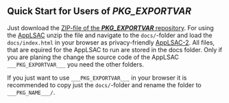 <!-- BEGIN: src/readme/usage.md -->

## Quick Start for Users of ___PKG_EXPORTVAR___

Just download the [ZIP-file of the ___PKG_EXPORTVAR___ repository](https://github.com/niebert/hamburger-menu-creator/archive/master.zip). For using the [AppLSAC](https://en.wikiversity.org/wiki/WebApps_with_LocalStorage_and_AppCache) unzip the file
and navigate to the `docs/`-folder and load the
`docs/index.html` in your browser as privacy-friendly [AppLSAC-2](https://en.wikiversity.org/wiki/WebApps_with_LocalStorage_and_AppCache/Types_of_AppLSAC).
All files, that are equired  for the AppLSAC to run are stored in the docs folder. Only if you are planing the change the source code of the AppLSAC `___PKG_EXPORTVAR___` you need the other folders.

If you just want to use `___PKG_EXPORTVAR___` in your browser it is recommended to copy just the `docs/`-folder and rename the folder to `___PKG_NAME___/`.


<!-- END:   src/readme/usage.md -->

